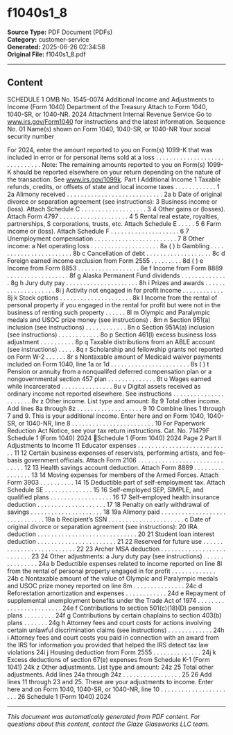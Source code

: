 ﻿# f1040s1_8

**Source Type:** PDF Document (PDFs)  
**Category:** customer-service  
**Generated:** 2025-06-26 02:34:58  
**Original File:** f1040s1_8.pdf

---

## Content

SCHEDULE 1                                                                                                              OMB No. 1545-0074
                                Additional Income and Adjustments to Income
(Form 1040)
Department of the Treasury
                                               Attach to Form 1040, 1040-SR, or 1040-NR.                                  2024
                                                                                                                        Attachment
Internal Revenue Service          Go to www.irs.gov/Form1040 for instructions and the latest information.               Sequence No. 01
Name(s) shown on Form 1040, 1040-SR, or 1040-NR                                                             Your social security number


For 2024, enter the amount reported to you on Form(s) 1099-K that was included in error or for personal
items sold at a loss . . . . . . . . . . . . . . . . . . . . . . . . . . . . . .
Note: The remaining amounts reported to you on Form(s) 1099-K should be reported elsewhere on your return depending on the
nature of the transaction. See www.irs.gov/1099k.
  Part I       Additional Income
  1   Taxable refunds, credits, or offsets of state and local income taxes . . . . . . . . . . . .             1
  2a  Alimony received . . . . . . . . . . . . . . . . . . . . . . . . . . . .                                2a
    b Date of original divorce or separation agreement (see instructions):
  3   Business income or (loss). Attach Schedule C . . . . . . . . . . . . . . . . . . .                       3
  4   Other gains or (losses). Attach Form 4797 . . . . . . . . . . . . . . . . . . . .                        4
  5   Rental real estate, royalties, partnerships, S corporations, trusts, etc. Attach Schedule E . . . . .    5
  6   Farm income or (loss). Attach Schedule F . . . . . . . . . . . . . . . . . . . .                         6
  7   Unemployment compensation . . . . . . . . . . . . . . . . . . . . . . . .                                7
  8   Other income:
    a Net operating loss . . . . . . . . . . . . . . . . . . . .                           8a (             )
    b Gambling . . . . . . . . . . . . . . . . . . . . . . .                               8b
    c Cancellation of debt . . . . . . . . . . . . . . . . . . .                           8c
    d Foreign earned income exclusion from Form 2555 . . . . . . . . .                     8d (             )
    e Income from Form 8853 . . . . . . . . . . . . . . . . . .                            8e
    f Income from Form 8889 . . . . . . . . . . . . . . . . . .                             8f
    g Alaska Permanent Fund dividends         . . . . . . . . . . . . . .                  8g
    h Jury duty pay . . . . . . . . . . . . . . . . . . . . .                              8h
    i Prizes and awards . . . . . . . . . . . . . . . . . . . .                             8i
    j Activity not engaged in for profit income     . . . . . . . . . . . .                 8j
    k Stock options . . . . . . . . . . . . . . . . . . . . .                              8k
    l Income from the rental of personal property if you engaged in the rental for
      profit but were not in the business of renting such property . . . . . .              8l
    m Olympic and Paralympic medals and USOC prize money (see instructions) .              8m
    n Section 951(a) inclusion (see instructions) . . . . . . . . . . . .                  8n
    o Section 951A(a) inclusion (see instructions) . . . . . . . . . . . .                 8o
    p Section 461(l) excess business loss adjustment . . . . . . . . . .                   8p
    q Taxable distributions from an ABLE account (see instructions) . . . . .              8q
    r Scholarship and fellowship grants not reported on Form W-2 . . . . . .                8r
    s Nontaxable amount of Medicaid waiver payments included on Form 1040, line
      1a or 1d . . . . . . . . . . . . . . . . . . . . . . .                               8s (             )
    t Pension or annuity from a nonqualifed deferred compensation plan or a
      nongovernmental section 457 plan . . . . . . . . . . . . . .                          8t
    u Wages earned while incarcerated . . . . . . . . . . . . . . .                        8u
    v Digital assets received as ordinary income not reported elsewhere. See
      instructions . . . . . . . . . . . . . . . . . . . . . .                             8v
    z Other income. List type and amount:
                                                                                           8z
  9   Total other income. Add lines 8a through 8z . . . . . . . . . . . . . . . . . . .                        9
 10   Combine lines 1 through 7 and 9. This is your additional income. Enter here and on Form 1040,
      1040-SR, or 1040-NR, line 8 . . . . . . . . . . . . . . . . . . . . . . . .                             10
For Paperwork Reduction Act Notice, see your tax return instructions.               Cat. No. 71479F                Schedule 1 (Form 1040) 2024
Schedule 1 (Form 1040) 2024                                                                                                           Page 2
  Part II     Adjustments to Income
 11     Educator expenses       . . . . . . . . . . . . . . . . . . . . . . . . . . .                               11
 12     Certain business expenses of reservists, performing artists, and fee-basis government officials. Attach
        Form 2106 . . . . . . . . . . . . . . . . . . . . . . . . . . . . . .                                       12
 13     Health savings account deduction. Attach Form 8889 . . . . . . . . . . . . . . . .                          13
 14     Moving expenses for members of the Armed Forces. Attach Form 3903 . . . . . . . . . .                       14
 15     Deductible part of self-employment tax. Attach Schedule SE . . . . . . . . . . . . . .                      15
 16     Self-employed SEP, SIMPLE, and qualified plans . . . . . . . . . . . . . . . . . .                          16
 17     Self-employed health insurance deduction . . . . . . . . . . . . . . . . . . . .                            17
 18     Penalty on early withdrawal of savings . . . . . . . . . . . . . . . . . . . . .                            18
 19a    Alimony paid . . . . . . . . . . . . . . . . . . . . . . . . . . . . . .                                   19a
    b   Recipient’s SSN      . . . . . . . . . . . . . . . . . . . . . .
    c   Date of original divorce or separation agreement (see instructions):
 20     IRA deduction . . . . . . . . . . . . . . . . . . . . . . . . . . . . .                                     20
 21     Student loan interest deduction . . . . . . . . . . . . . . . . . . . . . . .                               21
 22     Reserved for future use . . . . . . . . . . . . . . . . . . . . . . . . . .                                 22
 23     Archer MSA deduction . . . . . . . . . . . . . . . . . . . . . . . . . .                                    23
 24     Other adjustments:
    a   Jury duty pay (see instructions)    . . . . . . . . . . . . . . .                24a
    b   Deductible expenses related to income reported on line 8l from the rental of
        personal property engaged in for profit . . . . . . . . . . . . .                24b
    c   Nontaxable amount of the value of Olympic and Paralympic medals and USOC
        prize money reported on line 8m . . . . . . . . . . . . . . .                    24c
    d   Reforestation amortization and expenses . . . . . . . . . . . .                  24d
    e   Repayment of supplemental unemployment benefits under the Trade Act of
        1974 . . . . . . . . . . . . . . . . . . . . . . . .                             24e
    f   Contributions to section 501(c)(18)(D) pension plans . . . . . . . . .           24f
    g   Contributions by certain chaplains to section 403(b) plans . . . . . . .         24g
    h   Attorney fees and court costs for actions involving certain unlawful
        discrimination claims (see instructions) . . . . . . . . . . . . .               24h
    i   Attorney fees and court costs you paid in connection with an award from the
        IRS for information you provided that helped the IRS detect tax law violations   24i
    j   Housing deduction from Form 2555 . . . . . . . . . . . . . .                     24j
    k   Excess deductions of section 67(e) expenses from Schedule K-1 (Form 1041)        24k
    z   Other adjustments. List type and amount:
                                                                                         24z
 25     Total other adjustments. Add lines 24a through 24z . . . . . . . . . . . . . . . . .                        25
 26     Add lines 11 through 23 and 25. These are your adjustments to income. Enter here and on Form
        1040, 1040-SR, or 1040-NR, line 10 . . . . . . . . . . . . . . . . . . . . . .                              26
                                                                                                                  Schedule 1 (Form 1040) 2024

---

*This document was automatically generated from PDF content. For questions about this content, contact the Glaze Glassworks LLC team.*
